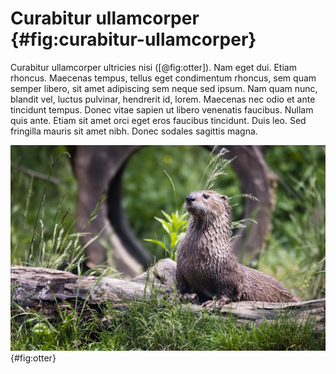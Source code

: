 # Curabitur ullamcorper {#fig:curabitur-ullamcorper}

Curabitur ullamcorper ultricies nisi ([@fig:otter]). Nam eget dui. Etiam rhoncus. Maecenas tempus, tellus eget condimentum rhoncus, sem quam semper libero, sit amet adipiscing sem neque sed ipsum. Nam quam nunc, blandit vel, luctus pulvinar, hendrerit id, lorem. Maecenas nec odio et ante tincidunt tempus. Donec vitae sapien ut libero venenatis faucibus. Nullam quis ante. Etiam sit amet orci eget eros faucibus tincidunt. Duis leo. Sed fringilla mauris sit amet nibh. Donec sodales sagittis magna.

![Photo by Ryan Grewell on Unsplash](resources/03_otter.jpeg){#fig:otter}
